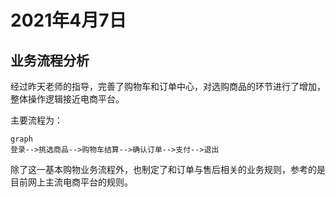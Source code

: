 # 2021年4月7日

## 业务流程分析

经过昨天老师的指导，完善了购物车和订单中心，对选购商品的环节进行了增加，整体操作逻辑接近电商平台。

主要流程为：

```mermaid
graph
登录-->挑选商品-->购物车结算-->确认订单-->支付-->退出
```

除了这一基本购物业务流程外，也制定了和订单与售后相关的业务规则，参考的是目前网上主流电商平台的规则。